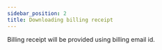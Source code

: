 ```yaml
---
sidebar_position: 2
title: Downloading billing receipt
---
```


Billing receipt will be provided using billing email id. 